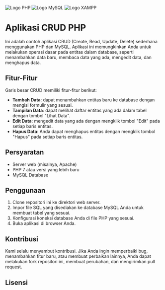 ![Logo PHP](https://upload.wikimedia.org/wikipedia/commons/thumb/2/27/PHP-logo.svg/2560px-PHP-logo.svg.png)
![Logo MySQL](https://upload.wikimedia.org/wikipedia/id/a/a9/MySQL.png)
![Logo XAMPP](https://upload.wikimedia.org/wikipedia/commons/thumb/0/03/Xampp_logo.svg/2560px-Xampp_logo.svg.png)

# Aplikasi CRUD PHP

Ini adalah contoh aplikasi CRUD (Create, Read, Update, Delete) sederhana menggunakan PHP dan MySQL. Aplikasi ini memungkinkan Anda untuk melakukan operasi dasar pada entitas dalam database, seperti menambahkan data baru, membaca data yang ada, mengedit data, dan menghapus data.

## Fitur-Fitur

Garis besar CRUD memiliki fitur-fitur berikut:

- **Tambah Data**: dapat menambahkan entitas baru ke database dengan mengisi formulir yang sesuai.
- **Tampilan Data**: dapat melihat daftar entitas yang ada dalam tabel dengan tombol "Lihat Data".
- **Edit Data**: mengedit data yang ada dengan mengklik tombol "Edit" pada setiap baris entitas.
- **Hapus Data**: Anda dapat menghapus entitas dengan mengklik tombol "Hapus" pada setiap baris entitas.

## Persyaratan

- Server web (misalnya, Apache)
- PHP 7 atau versi yang lebih baru
- MySQL Database

## Penggunaan

1. Clone repositori ini ke direktori web server.
2. Impor file SQL yang disediakan ke database MySQL Anda untuk membuat tabel yang sesuai.
3. Konfigurasi koneksi database Anda di file PHP yang sesuai.
4. Buka aplikasi di browser Anda.

## Kontribusi

Kami selalu menyambut kontribusi. Jika Anda ingin memperbaiki bug, menambahkan fitur baru, atau membuat perbaikan lainnya, Anda dapat melakukan fork repositori ini, membuat perubahan, dan mengirimkan pull request.

## Lisensi


